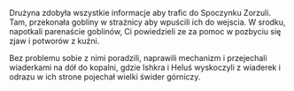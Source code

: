 Drużyna zdobyła wszystkie informacje aby trafic do Spoczynku Zorzuli.
Tam, przekonała gobliny w strażnicy aby wpuścili ich do wejscia.
W srodku, napotkali parenaście goblinów, Ci powiedzieli ze za pomoc w pozbyciu się zjaw i potworów z kuźni.

Bez problemu sobie z nimi poradzili, naprawili mechanizm i przejechali wiaderkami na dół do kopalni, gdzie Ishkra i Heluś wyskoczyli z wiaderek i odrazu w ich strone pojechał wielki świder górniczy.